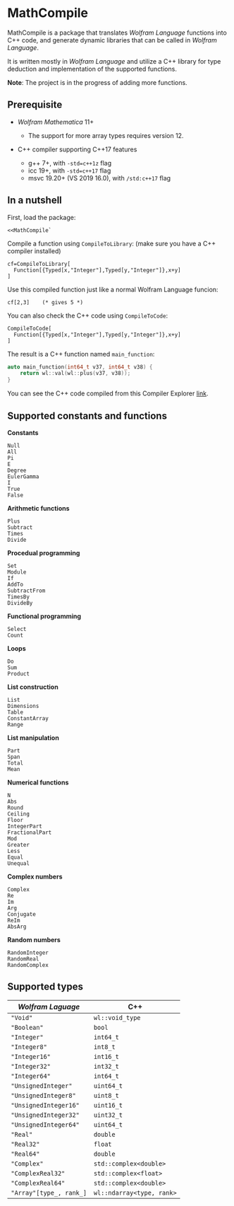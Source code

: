 # MathCompile

MathCompile is a package that translates *Wolfram Language* functions into C++ code, and generate dynamic libraries that can be called in *Wolfram Language*.

It is written mostly in *Wolfram Language* and utilize a C++ library for type deduction and implementation of the supported functions.

**Note**: The project is in the progress of adding more functions.

## Prerequisite

- *Wolfram Mathematica* 11+

  - The support for more array types requires version 12.

- C++ compiler supporting C++17 features

  - g++ 7+, with `-std=c++1z` flag
  - icc 19+, with `-std=c++17` flag
  - msvc 19.20+ (VS 2019 16.0), with `/std:c++17` flag

## In a nutshell

First, load the package:
```
<<MathCompile`
```
Compile a function using `CompileToLibrary`: (make sure you have a C++ compiler installed)
```
cf=CompileToLibrary[
  Function[{Typed[x,"Integer"],Typed[y,"Integer"]},x+y]
]
```
Use this compiled function just like a normal Wolfram Language funcion:
```
cf[2,3]    (* gives 5 *)
```

You can also check the C++ code using `CompileToCode`:
```
CompileToCode[
  Function[{Typed[x,"Integer"],Typed[y,"Integer"]},x+y]
]
```
The result is a C++ function named `main_function`:
```c++
auto main_function(int64_t v37, int64_t v38) {
    return wl::val(wl::plus(v37, v38));
}
```
You can see the C++ code compiled from this Compiler Explorer [link](https://godbolt.org/z/iT7usM).

## Supported constants and functions

**Constants**
```
Null
All
Pi
E
Degree
EulerGamma
I
True
False
```
**Arithmetic functions**
```
Plus
Subtract
Times
Divide
```
**Procedual programming**
```
Set
Module
If
AddTo
SubtractFrom
TimesBy
DivideBy
```
**Functional programming**
```
Select
Count
```
**Loops**
```
Do
Sum
Product
```
**List construction**
```
List
Dimensions
Table
ConstantArray
Range
```
**List manipulation**
```
Part
Span
Total
Mean
```
**Numerical functions**
```
N
Abs
Round
Ceiling
Floor
IntegerPart
FractionalPart
Mod
Greater
Less
Equal
Unequal
```
**Complex numbers**
```
Complex
Re
Im
Arg
Conjugate
ReIm
AbsArg
```
**Random numbers**
```
RandomInteger
RandomReal
RandomComplex
```

## Supported types

| *Wolfram Laguage*       | C++                       |
| ----------------------- | ------------------------- |
| `"Void"`                | `wl::void_type`           |
| `"Boolean"`             | `bool`                    |
| `"Integer"`             | `int64_t`                 |
| `"Integer8"`            | `int8_t`                  |
| `"Integer16"`           | `int16_t`                 |
| `"Integer32"`           | `int32_t`                 |
| `"Integer64"`           | `int64_t`                 |
| `"UnsignedInteger"`     | `uint64_t`                |
| `"UnsignedInteger8"`    | `uint8_t`                 |
| `"UnsignedInteger16"`   | `uint16_t`                |
| `"UnsignedInteger32"`   | `uint32_t`                |
| `"UnsignedInteger64"`   | `uint64_t`                |
| `"Real"`                | `double`                  |
| `"Real32"`              | `float`                   |
| `"Real64"`              | `double`                  |
| `"Complex"`             | `std::complex<double>`    |
| `"ComplexReal32"`       | `std::complex<float>`     |
| `"ComplexReal64"`       | `std::complex<double>`    |
| `"Array"[type_, rank_]` | `wl::ndarray<type, rank>` |

